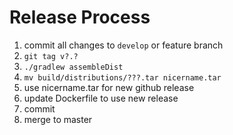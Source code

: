 # Release Process

1. commit all changes to `develop` or feature branch
2. `git tag v?.?`
3. `./gradlew assembleDist`
4. `mv build/distributions/???.tar nicername.tar`
5. use nicername.tar for new github release
6. update Dockerfile to use new release
7. commit
8. merge to master
